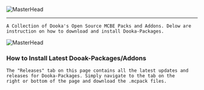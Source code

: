 ![MasterHead](https://media.discordapp.net/attachments/1050591171921072130/1051987282334335037/68747470733a2f2f6d656469612e646973636f72646170702e6e65742f6174746163686d656e74732f3937303231313138313935383636303132372f313031313033363538343433363536343030392f6769745f62616e6e65722e706e673f77696474683d3133333126_1.png)
--- ---
```info
A Collection of Dooka's Open Source MCBE Packs and Addons. Delow are instruction on how to download and install Dooka-Packages.  
```
![MasterHead](https://media.discordapp.net/attachments/1050591171921072130/1051988373784498186/image.png)
### How to Install Latest Dooak-Packages/Addons
```info
The "Releases" tab on this page contains all the latest updates and releases for Dooka-Packages. Simply navigate to the tab on the 
right or bottom of the page and download the .mcpack files.
```

